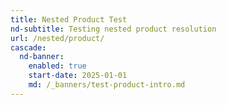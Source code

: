 ```yaml
---
title: Nested Product Test
nd-subtitle: Testing nested product resolution
url: /nested/product/
cascade:
  nd-banner:
    enabled: true
    start-date: 2025-01-01
    md: /_banners/test-product-intro.md
---
```

